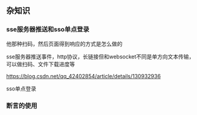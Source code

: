 ## 杂知识
### sse服务器推送和sso单点登录
他那种扫码，然后页面得到响应的方式是怎么做的

sse服务器推送事件，http协议，长链接但和websocket不同是单方向文本传输，可以做扫码、文件下载进度等

https://blog.csdn.net/qq_42402854/article/details/130932936

sso单点登录

### 断言的使用